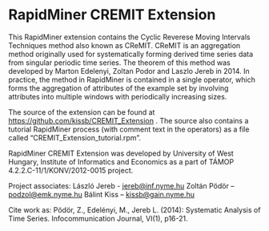 RapidMiner CREMIT Extension
=============================

This RapidMiner extension contains the Cyclic Reverese Moving Intervals Techniques method also known as CReMIT. CReMIT is an aggregation method originally used for systematically forming derived time series data from singular periodic time series. The theorem of this method was developed by Marton Edelenyi, Zoltan Podor and Laszlo Jereb in 2014. In practice, the method in RapidMiner is contained in a single operator, which forms the aggregation of attributes of the example set by involving attributes into multiple windows with periodically increasing sizes.

The source of the extension can be found at https://github.com/kissb/CREMIT_Extension . The source also contains a tutorial RapidMiner process (with comment text in the operators) as a file called “CREMIT_Extension_tutorial.rpm”.

RapidMiner CREMIT Extension was developed by University of West Hungary, Institute of Informatics and Economics as a part of TÁMOP 4.2.2.C-11/1/KONV/2012-0015 project.

Project associates:
László Jereb - jereb@inf.nyme.hu
Zoltán Pödör – podzol@emk.nyme.hu
Bálint Kiss – kissb@gain.nyme.hu

Cite work as:
Pödör, Z., Edelényi, M., Jereb L. (2014):
Systematic Analysis of Time Series. Infocommunication Journal, VI(1), p16-21.
